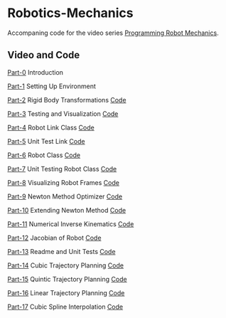 # Robotics-Mechanics
Accompaning code for the video series [Programming Robot Mechanics](https://www.youtube.com/playlist?list=PL0sla3wvhSnaMfBNiC0vfKYZ2T2ZfIJj4).

## Video and Code

[Part-0](https://www.youtube.com/watch?v=J2qvFaVbkVc&list=PL0sla3wvhSnaMfBNiC0vfKYZ2T2ZfIJj4&index=1) Introduction

[Part-1](https://www.youtube.com/watch?v=XW3AX04_GTI&list=PL0sla3wvhSnaMfBNiC0vfKYZ2T2ZfIJj4&index=2) Setting Up Environment

[Part-2](https://www.youtube.com/watch?v=yUZznwKS1Lw&list=PL0sla3wvhSnaMfBNiC0vfKYZ2T2ZfIJj4&index=3) Rigid Body Transformations [Code](Part-2-Transformations)

[Part-3](https://www.youtube.com/watch?v=yUZznwKS1Lw&list=PL0sla3wvhSnaMfBNiC0vfKYZ2T2ZfIJj4&index=4) Testing and Visualization [Code](Part-3-TestingVisualization)

[Part-4](https://www.youtube.com/watch?v=yUZznwKS1Lw&list=PL0sla3wvhSnaMfBNiC0vfKYZ2T2ZfIJj4&index=5) Robot Link Class [Code](Part-4-RobotLink)

[Part-5](https://www.youtube.com/watch?v=yUZznwKS1Lw&list=PL0sla3wvhSnaMfBNiC0vfKYZ2T2ZfIJj4&index=6) Unit Test Link [Code](Part-5-UnitTestLink)

[Part-6](https://www.youtube.com/watch?v=yUZznwKS1Lw&list=PL0sla3wvhSnaMfBNiC0vfKYZ2T2ZfIJj4&index=7) Robot Class [Code](Part-6-RobotClass)

[Part-7](https://www.youtube.com/watch?v=yUZznwKS1Lw&list=PL0sla3wvhSnaMfBNiC0vfKYZ2T2ZfIJj4&index=8) Unit Testing Robot Class [Code](Part-7-UnitTestRobotClass)

[Part-8](https://www.youtube.com/watch?v=yUZznwKS1Lw&list=PL0sla3wvhSnaMfBNiC0vfKYZ2T2ZfIJj4&index=9) Visualizing Robot Frames [Code](Part-8-VisualizeRobotFrames)

[Part-9](https://www.youtube.com/watch?v=yUZznwKS1Lw&list=PL0sla3wvhSnaMfBNiC0vfKYZ2T2ZfIJj4&index=10) Newton Method Optimizer [Code](Part-9-NewtonMethod)

[Part-10](https://www.youtube.com/watch?v=yUZznwKS1Lw&list=PL0sla3wvhSnaMfBNiC0vfKYZ2T2ZfIJj4&index=11) Extending Newton Method [Code](Part-10-NewtonMethodVector)

[Part-11](https://www.youtube.com/watch?v=yUZznwKS1Lw&list=PL0sla3wvhSnaMfBNiC0vfKYZ2T2ZfIJj4&index=12) Numerical Inverse Kinematics [Code](Part-11-NumericalInverseKinematics)

[Part-12](https://www.youtube.com/watch?v=yUZznwKS1Lw&list=PL0sla3wvhSnaMfBNiC0vfKYZ2T2ZfIJj4&index=13) Jacobian of Robot [Code](Part-12-RobotJacobian)

[Part-13](https://www.youtube.com/watch?v=yUZznwKS1Lw&list=PL0sla3wvhSnaMfBNiC0vfKYZ2T2ZfIJj4&index=14) Readme and Unit Tests [Code](Part-13-ReadmeUnitTests)

[Part-14](https://www.youtube.com/watch?v=yUZznwKS1Lw&list=PL0sla3wvhSnaMfBNiC0vfKYZ2T2ZfIJj4&index=15) Cubic Trajectory Planning [Code](Part-14-CubicInterpolation)

[Part-15](https://www.youtube.com/watch?v=yUZznwKS1Lw&list=PL0sla3wvhSnaMfBNiC0vfKYZ2T2ZfIJj4&index=16) Quintic Trajectory Planning [Code](Part-15-QuinticInterpolation)

[Part-16](https://www.youtube.com/watch?v=yUZznwKS1Lw&list=PL0sla3wvhSnaMfBNiC0vfKYZ2T2ZfIJj4&index=17) Linear Trajectory Planning [Code](Part-16-LinearInterpolation)

[Part-17](https://www.youtube.com/watch?v=yUZznwKS1Lw&list=PL0sla3wvhSnaMfBNiC0vfKYZ2T2ZfIJj4&index=18) Cubic Spline Interpolation [Code](Part-17-CubicSplineInterpolation)